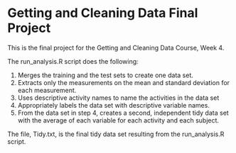 # Getting and Cleaning Data Final Project
This is the final project for the Getting and Cleaning Data Course, Week 4.

The run_analysis.R script does the following:
1. Merges the training and the test sets to create one data set.
2. Extracts only the measurements on the mean and standard deviation for each measurement. 
3. Uses descriptive activity names to name the activities in the data set
4. Appropriately labels the data set with descriptive variable names. 
5. From the data set in step 4, creates a second, independent tidy data set with the average of each variable for each activity and each subject.

The file, Tidy.txt, is the final tidy data set resulting from the run_analysis.R script.
